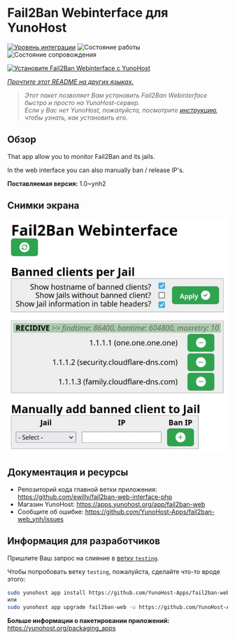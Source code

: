 <!--
Важно: этот README был автоматически сгенерирован <https://github.com/YunoHost/apps/tree/master/tools/readme_generator>
Он НЕ ДОЛЖЕН редактироваться вручную.
-->

# Fail2Ban Webinterface для YunoHost

[![Уровень интеграции](https://dash.yunohost.org/integration/fail2ban-web.svg)](https://ci-apps.yunohost.org/ci/apps/fail2ban-web/) ![Состояние работы](https://ci-apps.yunohost.org/ci/badges/fail2ban-web.status.svg) ![Состояние сопровождения](https://ci-apps.yunohost.org/ci/badges/fail2ban-web.maintain.svg)

[![Установите Fail2Ban Webinterface с YunoHost](https://install-app.yunohost.org/install-with-yunohost.svg)](https://install-app.yunohost.org/?app=fail2ban-web)

*[Прочтите этот README на других языках.](./ALL_README.md)*

> *Этот пакет позволяет Вам установить Fail2Ban Webinterface быстро и просто на YunoHost-сервер.*  
> *Если у Вас нет YunoHost, пожалуйста, посмотрите [инструкцию](https://yunohost.org/install), чтобы узнать, как установить его.*

## Обзор

That app allow you to monitor Fail2Ban and its jails.

In the web interface you can also manually ban / release IP's.


**Поставляемая версия:** 1.0~ynh2

## Снимки экрана

![Снимок экрана Fail2Ban Webinterface](./doc/screenshots/screenshot.jpg)

## Документация и ресурсы

- Репозиторий кода главной ветки приложения: <https://github.com/ewilly/fail2ban-web-interface-php>
- Магазин YunoHost: <https://apps.yunohost.org/app/fail2ban-web>
- Сообщите об ошибке: <https://github.com/YunoHost-Apps/fail2ban-web_ynh/issues>

## Информация для разработчиков

Пришлите Ваш запрос на слияние в [ветку `testing`](https://github.com/YunoHost-Apps/fail2ban-web_ynh/tree/testing).

Чтобы попробовать ветку `testing`, пожалуйста, сделайте что-то вроде этого:

```bash
sudo yunohost app install https://github.com/YunoHost-Apps/fail2ban-web_ynh/tree/testing --debug
или
sudo yunohost app upgrade fail2ban-web -u https://github.com/YunoHost-Apps/fail2ban-web_ynh/tree/testing --debug
```

**Больше информации о пакетировании приложений:** <https://yunohost.org/packaging_apps>
